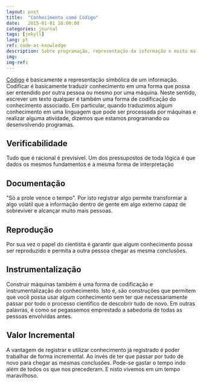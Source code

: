 ```yaml
---
layout: post
title:  "Conhecimento como Código"
date:   2015-01-01 18:00:00
categories: journal
tags: [jekyll]
lang: pt
ref: code-as-knowledge
description: Sobre programação, representação da informação e muito mais
img: 
img-ref:
---
```


[Código](https://pt.wikipedia.org/wiki/Código_(comunicação)) é basicamente a representação simbólica de um informação. Codificar é basicamente traduzir conhecimento em uma forma que possa ser entendido por outra pessoa ou mesmo por uma máquina. Neste sentido, escrever um texto qualquer é também uma forma de codificação do conhecimento associado. Em particular, quando traduzimos algum conhecimento em uma linguagem que pode ser processada por máquinas e realizar alguma atividade, dizemos que estamos programando ou desenvolvendo programas.

## Verificabilidade

Tudo que é racional é previsível. Um dos pressupostos de toda lógica é que dados os mesmos fundamentos e a mesma forma de interpretação

## Documentação

"Só a prole vence o tempo". Por isto registrar algo permite transformar a algo volátil que a informação dentro de gente em algo externo capaz de sobreviver e alcançar muito mais pessoas.

## Reprodução

Por sua vez o papel do cientista é garantir que algum conhecimento possa ser reproduzido e permita a outra pessoa chegar as mesma conclusões.

## Instrumentalização

Construir máquinas também é uma forma de codificação e instrumentalização do conhecimento. Isto é, são construções que permitem que você possa usar algum conhecimento sem ter que necessariamente passar por todo o processo cientifico de descobrir tudo de novo. Em outras palavras, é como se pegassemos emprestado a sabedoria de todas as pessoas envolvidas antes.

## Valor Incremental

A vantagem de registrar e utilizar conhecimento já registrado é poder trabalhar de forma incremental. Ao invés de ter que passar por tudo de novo para chegar as mesmas conclusões. Pode-se gastar o tempo indo além de todos os que nos precederam. E nisto vivemos em um tempo maravilhoso.


